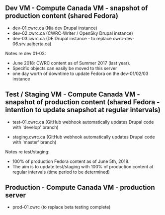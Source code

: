 Dev VM - Compute Canada VM - snapshot of production content (shared Fedora)
--

* dev-01.cwrc.ca (Nia dev Drupal instance) 
* dev-02.cwrc.ca (CWRC-Writer / OpenSky Drupal instance)
* dev-03.cwrc.ca (DE Drupal instance - to replace cwrc-dev-06.srv.ualberta.ca)

Notes re dev 01-03:
* June 2018: CWRC content as of Summer 2017 (last year). 
* Specific objects can easily be moved to this server 
* one day worth of downtime to update Fedora on the dev-01/02/03 instance

Test / Staging VM - Compute Canada VM - snapshot of production content (shared Fedora - intention to update snapshot at regular intervals)
--

* test-01.cwrc.ca (GitHub webhook automatically updates Drupal code with 'develop' branch)

* staging.cwrc.ca (GitHub webhook automatically updates Drupal code with 'master' branch)

Notes re test/staging: 
* 100% of production Fedora content as of June 5th, 2018. 
* The aim is to update test/staging with 100% of production content at regular intervals (time period to be determined)

Production - Compute Canada VM - production server
--
* prod-01.cwrc (to replace beta testing complete)
